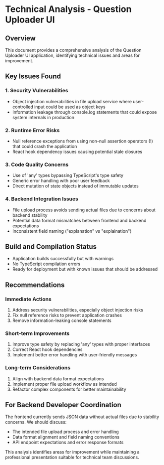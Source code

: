 # Technical Analysis - Question Uploader UI

## Overview
This document provides a comprehensive analysis of the Question Uploader UI application, identifying technical issues and areas for improvement.

## Key Issues Found

### 1. Security Vulnerabilities
- Object injection vulnerabilities in file upload service where user-controlled input could be used as object keys
- Information leakage through console.log statements that could expose system internals in production

### 2. Runtime Error Risks
- Null reference exceptions from using non-null assertion operators (!) that could crash the application
- React hook dependency issues causing potential stale closures

### 3. Code Quality Concerns
- Use of 'any' types bypassing TypeScript's type safety
- Generic error handling with poor user feedback
- Direct mutation of state objects instead of immutable updates

### 4. Backend Integration Issues
- File upload process avoids sending actual files due to concerns about backend stability
- Potential data format mismatches between frontend and backend expectations
- Inconsistent field naming ("explanation" vs "explaination")

## Build and Compilation Status
- Application builds successfully but with warnings
- No TypeScript compilation errors
- Ready for deployment but with known issues that should be addressed

## Recommendations

### Immediate Actions
1. Address security vulnerabilities, especially object injection risks
2. Fix null reference risks to prevent application crashes
3. Remove information-leaking console statements

### Short-term Improvements
1. Improve type safety by replacing 'any' types with proper interfaces
2. Correct React hook dependencies
3. Implement better error handling with user-friendly messages

### Long-term Considerations
1. Align with backend data format expectations
2. Implement proper file upload workflow as intended
3. Refactor complex components for better maintainability

## For Backend Developer Coordination
The frontend currently sends JSON data without actual files due to stability concerns. We should discuss:
- The intended file upload process and error handling
- Data format alignment and field naming conventions
- API endpoint expectations and error response formats

This analysis identifies areas for improvement while maintaining a professional presentation suitable for technical team discussions.